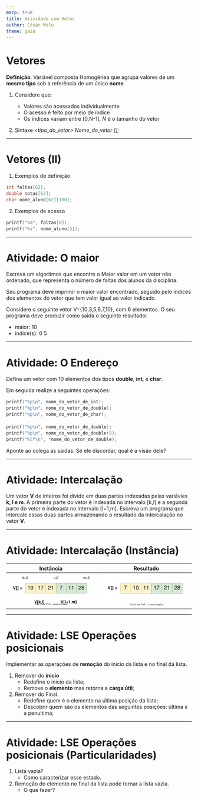 ```yaml
---
marp: true
title: Atividade com Vetor
author: César Melo
theme: gaia
---
```

# Vetores

__Definição__. Variável composta Homogênea que agrupa valores de um __mesmo tipo__ sob a referência de um único __nome__.

1. Considere que:
    * Valores são acessados individualmente
    * O acesso é feito por meio de índice
    * Os índices variam entre [0,N-1], *N* é o tamanho do vetor

2. Sintaxe
    *<tipo_do_vetor> Nome_do_vetor [<tamanho>];*
---
# Vetores (II)

1. Exemplos de definição
```C
int faltas[62];
double notas[62];
char nome_aluno[62][100];
```

2. Exemplos de acesso
```C
printf("%d", faltas[0]);
printf("%s", nome_aluno[5]);
```

---
# Atividade: O maior

Escreva um algoritmos que encontre o Maior valor em um vetor não ordenado, que representa o número de faltas dos alunos da disciplina.

Seu programa deve imprimir o maior valor encontrado, seguido pelo índices dos elementos do vetor que tem valor igual ao valor indicado.

Considere o seguinte vetor V={10,3,5,6,7,10}, com 6 elementos. O seu programa deve produzir como saida o seguinte resultado: 
* maior: 10
* indice(s): 0 5

---
# Atividade: O Endereço
Defina um vetor com 10 elementos dos tipos __double__, __int__, e __char__.

Em seguida realize a seguintes operações:
```C
printf("%p\n", nome_do_vetor_de_int);
printf("%p\n", nome_do_vetor_de_double);
printf("%p\n", nome_do_vetor_de_char);

printf("%p\n", nome_do_vetor_de_double);
printf("%p\n", nome_do_vetor_de_double+9);
printf("%lf\n", *nome_do_vetor_de_double);
```

Aponte ao colega as saídas. Se ele discordar, qual é a visão dele?

---
# Atividade: Intercalação
Um vetor __V__ de inteiros foi divido em duas partes indexadas pelas variávies __k, l e m__. A primeira parte do vetor é indexada no intervalo [k,l] e a segunda parte do vetor é indexada no intervalo [l+1,m]. Escreva um programa que intercale essas duas partes armazenando o resultado da intercalação no vetor __V__.

---
# Atividade: Intercalação (Instância)
| Instância                              |      | Resultado |
|--------------------                    |----- |---        |
![width:500px](imgs/vetor-intercalar.svg)|      |![width:500px](imgs/vetor-intercalar-res.svg)


---
# Atividade: LSE Operações posicionais

Implementar as operações de __remoção__ do inicio da lista e no final da lista.
1. Remover do __inicio__
    * Redefine o inicio da lista;
    * Remove o __elemento__ mas retorna a __carga útil__;
2. Remover do Final.
    * Redefine quem é o elemento na última posição da lista;
    * Descobrir quem são os elementos das seguintes posições: última e a penultima;
---
# Atividade: LSE Operações posicionais (Particularidades)
1. Lista vazia?
    * Como caracterizar esse estado.
2. Remoção do elemento no final da lista pode tornar a lista vazia.
    * O que fazer?


